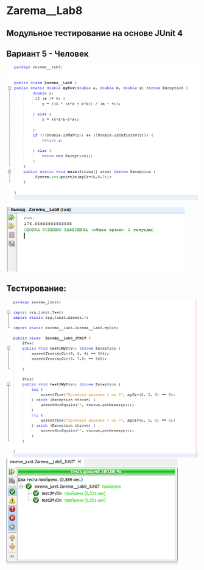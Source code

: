 # Zarema__Lab8
## Модульное тестирование на основе JUnit 4
## Вариант 5 - Человек
![Снимок](https://github.com/zzoasis/Zarema__Lab8/blob/master/Снимок1.PNG)

![Снимок](https://github.com/zzoasis/Zarema__Lab8/blob/master/Снимок2.PNG)

 ## Тестирование:

![Снимок](https://github.com/zzoasis/Zarema__Lab8/blob/master/Снимок3.PNG)
![Снимок](https://github.com/zzoasis/Zarema__Lab8/blob/master/Снимок4.PNG)

